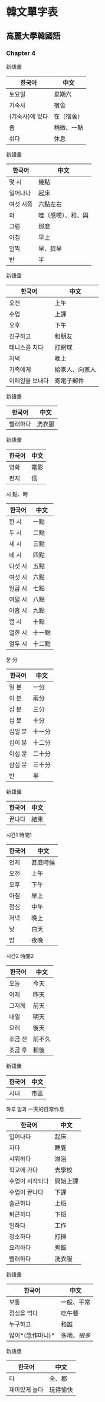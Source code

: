 # 韓文單字表

## 高麗大學韓國語

### Chapter 4

新語彙

한국어 | 中文
--- | ---
토요일 | 星期六
기숙사 | 宿舍
(기숙사)에 있다 | 在（宿舍）
좀 | 稍微、一點
쉬다 | 休息

新語彙

한국어 | 中文
--- | ---
몇 시 | 幾點
일어나다 | 起床
여섯 시쯤 | 六點左右
와 | 哇（感嘆）、和、與
그럼 | 那麼
아침 | 早上
일찍 | 早、提早
반 |半

新語彙

한국어 | 中文
--- | ---
오전 | 上午
수업 | 上課
오후 | 下午
친구하고 | 和朋友
테니스를 치다 | 打網球
저녁 | 晚上
가족에게 | 給家人、向家人
이메일을 보내다 | 寄電子郵件

新語彙

한국어 | 中文
--- | ---
빨래하다 | 洗衣服

新語彙

한국어 | 中文
--- | ---
영화 | 電影
편지 | 信

시 點、時

한국어 | 中文
--- | ---
한 시 | 一點
두 시 | 二點
세 시 | 三點
네 시 | 四點
다섯 시 | 五點
여섯 시 | 六點
일곱 시 | 七點
여덟 시 | 八點
아홉 시 | 九點
열 시 | 十點
열한 시 | 十一點
열두 시 | 十二點

분 分

한국어 | 中文
--- | ---
일 분 | 一分
이 분 | 兩分
삼 분 | 三分
십 분 | 十分
십일 분 | 十一分
십이 분 | 十二分
이십 분 | 二十分
삼십 분 | 三十分
반 | 半

新語彙

한국어 | 中文
--- | ---
끝나다 | 結束

시간1 時間1

한국어 | 中文
--- | ---
언제 | 甚麼時候
오전 | 上午
오후 | 下午
아침 | 早上
점심 | 中午
저녁 | 晚上
낮 | 白天
밤 | 夜晚

시간2 時間2

한국어 | 中文
--- | ---
오늘 | 今天
어제 | 昨天
그저께 | 前天
내일 | 明天
모레 | 後天
조금 전 | 前不久
조금 후 | 稍後

新語彙

한국어 | 中文
--- | ---
시내 | 市區

하루 일과 一天的日常作息

한국어 | 中文
--- | ---
일어나다 | 起床
자다 | 睡覺
샤워하다 | 淋浴
학교에 가다 | 去學校
수업이 시작되다 | 開始上課
수업이 끝나다 | 下課
출근하다 | 上班
퇴근하다 | 下班
일하다 | 工作
청소하다 | 打掃
요리하다 | 煮飯
빨래하다 | 洗衣服

新語彙

한국어 | 中文
--- | ---
보통 | 一般、平常
점심을 먹다 | 吃午餐
누구하고 | 和誰
많이*(念作마니)* | 多地、*很多*

新語彙

한국어 | 中文
--- | ---
다 | 全、都
재미있게 놀다 | 玩得愉快